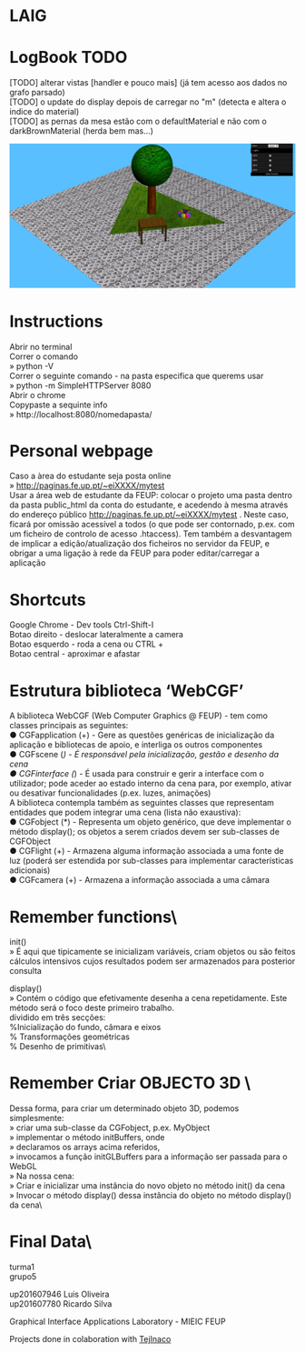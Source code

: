 # **LAIG**


# LogBook TODO

[TODO] alterar vistas [handler e pouco mais] (já tem acesso aos dados no grafo parsado)\
[TODO] o update do display depois de carregar no "m" (detecta e altera o indice do material)\
[TODO] as pernas da mesa estão com o defaultMaterial e não com o darkBrownMaterial (herda bem mas...)



![demo em modo CGRA][demo]

[demo]: InAGardenGreen.jpg "demo v7.0"




 # Instructions
 Abrir no terminal\
 Correr o comando\
                   » python -V\
 Correr o seguinte comando - na pasta especifica que querems usar\
                   » python -m SimpleHTTPServer 8080\
 Abrir o chrome\
 Copypaste a sequinte info\
                   » http://localhost:8080/nomedapasta/
 
# Personal webpage
 Caso a àrea do estudante seja posta online\
  » http://paginas.fe.up.pt/~eiXXXX/mytest \
  Usar a área web de estudante da FEUP:​ colocar o projeto uma pasta dentro da
pasta public_html da conta do estudante, e acedendo à mesma através do
endereço público http://paginas.fe.up.pt/~eiXXXX/mytest . Neste caso, ficará
por omissão acessível a todos (o que pode ser contornado, p.ex. com um
ficheiro de controlo de acesso .htaccess). Tem também a desvantagem de
implicar a edição/atualização dos ficheiros no servidor da FEUP, e obrigar a uma
ligação à rede da FEUP para poder editar/carregar a aplicação
 
 
# Shortcuts

Google Chrome - Dev tools Ctrl-Shift-I\
Botao direito -  deslocar lateralmente a camera\
Botao esquerdo - roda a cena   ou CTRL +\
Botao central - aproximar e afastar


#  Estrutura biblioteca ‘WebCGF’

A biblioteca WebCGF​ (Web Computer Graphics @ FEUP) - tem como classes principais as seguintes:\
● CGFapplication ​(+) ​- Gere as questões genéricas de inicialização da aplicação e bibliotecas de
apoio, e interliga os outros componentes\
● CGFscene ​(*) ​- É responsável pela inicialização, gestão e desenho da cena\
● CGFinterface ​(*) ​- É usada para construir e gerir a interface com o utilizador; pode aceder ao
estado interno da cena para, por exemplo, ativar ou desativar funcionalidades (p.ex. luzes,
animações)\
A biblioteca contempla também as seguintes classes que representam entidades que podem integrar
uma cena (lista não exaustiva):\
● CGFobject ​(*) ​- Representa um objeto genérico, que deve implementar o método display()​; os
objetos a serem criados devem ser sub-classes de CGFObject\
● CGFlight ​(+) ​- Armazena alguma informação associada a uma fonte de luz (poderá ser
estendida por sub-classes para implementar características adicionais)\
● CGFcamera ​(+) ​- Armazena a informação associada a uma câmara

# Remember functions\
init()\
»  É aqui que tipicamente se inicializam variáveis, criam objetos ou são feitos cálculos
intensivos cujos resultados podem ser armazenados para posterior consulta

display()\
»  Contém o código que efetivamente desenha a cena repetidamente. Este método
será o foco deste primeiro trabalho.\
dividido em três secções:\
        %Inicialização do fundo, câmara e eixos\
        % Transformações geométricas\
        % Desenho de primitivas\ ​
        
        
# Remember Criar OBJECTO 3D \
Dessa forma, para criar um determinado objeto 3D, podemos simplesmente:\
» criar uma sub-classe da CGFobject​, p.ex. MyObject\
» implementar o método initBuffers​, onde\
» declaramos os arrays acima referidos,\
» invocamos a função initGLBuffers ​para a informação ser passada para o WebGL\
» Na nossa cena:\
» Criar e inicializar uma instância do novo objeto no método init() da cena\
» Invocar o método display()​ dessa instância do objeto no método display() da cena\

# Final Data\
turma1\
grupo5

up201607946 Luis Oliveira\
up201607780 Ricardo Silva

Graphical Interface Applications Laboratory - MIEIC FEUP


Projects done in colaboration with [TejInaco](https://github.com/TejInaco)

